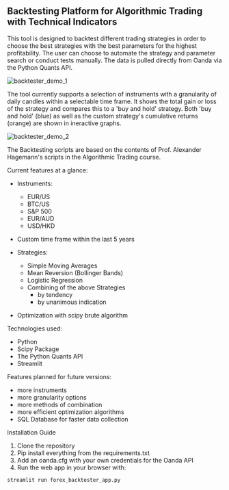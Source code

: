 ## Backtesting Platform for Algorithmic Trading with Technical Indicators

This tool is designed to backtest different trading strategies in order to choose the best strategies with the best parameters for the highest profitability. The user can choose to automate the strategy and parameter search or conduct tests manually. The data is pulled directly from Oanda via the Python Quants API.

![backtester_demo_1](backtester_demo_1.gif)

The tool currently supports a selection of instruments with a granularity of daily candles within a selectable time frame. It shows the total gain or loss of the strategy and compares this to a 'buy and hold' strategy. Both 'buy and hold' (blue) as well as the custom strategy's cumulative returns (orange) are shown in ineractive graphs.

![backtester_demo_2](backtester_demo_2.gif)

The Backtesting scripts are based on the contents of Prof. Alexander Hagemann's scripts in the Algorithmic Trading course.

Current features at a glance:

- Instruments:
    - EUR/US
    - BTC/US
    - S&P 500
    - EUR/AUD
    - USD/HKD
  
  
- Custom time frame within the last 5 years
- Strategies:
    - Simple Moving Averages
    - Mean Reversion (Bollinger Bands)
    - Logistic Regression
    - Combining of the above Strategies
        - by tendency
        - by unanimous indication
- Optimization with scipy brute algorithm

Technologies used:

- Python
- Scipy Package
- The Python Quants API
- Streamlit

Features planned for future versions:

- more instruments
- more granularity options
- more methods of combination
- more efficient optimization algorithms
- SQL Database for faster data collection

Installation Guide

1. Clone the repository 
2. Pip install everything from the requirements.txt
3. Add an oanda.cfg with your own credentials for the Oanda API
4. Run the web app in your browser with:

`streamlit run forex_backtester_app.py`
